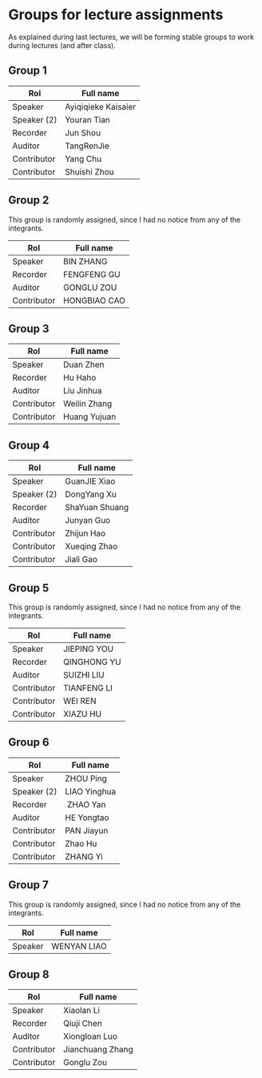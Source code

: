 # Groups for lecture assignments

As explained during last lectures, we will be forming stable groups to work during lectures (and after class).


## Group 1
|  Rol         |         Full name            |
|--------------|------------------------------|
|    Speaker      |   Ayiqiqieke	Kaisaier         |  
| Speaker (2)   | Youran Tian   |
|    Recorder      | Jun Shou                 |  
|    Auditor      | TangRenJie                  |  
|    Contributor      | Yang Chu                     |  
|    Contributor      | Shuishi Zhou               |  


## Group 2
This group is randomly assigned, since I had no notice
from any of the integrants.

|  Rol         |         Full name            |
|--------------|------------------------------|
|    Speaker      |  BIN	 ZHANG       |  
|    Recorder      |      FENGFENG	GU             |  
|    Auditor      |      GONGLU	ZOU               |  
|    Contributor      |      HONGBIAO	CAO             |  


## Group 3
|  Rol         |         Full name            |
|--------------|------------------------------|
|    Speaker      |    Duan 	Zhen      |  
|    Recorder      |      Hu Haho           |  
|    Auditor      |        Liu 	Jinhua              |  
|    Contributor      |     Weilin	Zhang               |  
|    Contributor      |        Huang 	Yujuan           |  


## Group 4
|  Rol         |         Full name            |
|--------------|------------------------------|
|    Speaker      |  GuanJIE Xiao         |  
| Speaker (2) | DongYang Xu  |
|    Recorder      | ShaYuan Shuang                 |  
|    Auditor      | Junyan Guo                    |  
|    Contributor      | Zhijun Hao                    |  
| Contributor |   Xueqing Zhao  |
|    Contributor      |       Jiali Gao	           |  


## Group 5 
This group is randomly assigned, since I had no notice
from any of the integrants.

|  Rol         |         Full name            |
|--------------|------------------------------|
|    Speaker      |     JIEPING	YOU    |  
|    Recorder      |      QINGHONG	YU             |  
|    Auditor      |     SUIZHI	LIU                |  
|    Contributor      |    TIANFENG	LI              |  
|    Contributor      |     WEI	 REN             |  
|    Contributor      |     XIAZU	HU              |  


## Group 6
|  Rol         |         Full name            |
|--------------|------------------------------|
|    Speaker      |   ZHOU Ping	     |  
|    Speaker (2)      |    LIAO  Yinghua	        |  
|   Recorder | ZHAO Yan  | 
|    Auditor      |  HE Yongtao	                  |  
|    Contributor      |      PAN Jiayun	            |  
|    Contributor      |    Zhao	 Hu         |  
|    Contributor      |    ZHANG  Yi	              |  


## Group 7
This group is randomly assigned, since I had no notice
from any of the integrants.

|  Rol         |         Full name            |
|--------------|------------------------------|
|    Speaker      | WENYAN	LIAO |  



## Group 8
|  Rol         |         Full name            |
|--------------|------------------------------|
|    Speaker      |  Xiaolan Li         |  
|    Recorder      | Qiuji Chen               |  
|    Auditor      | Xiongloan Luo                 |  
|    Contributor      | Jianchuang Zhang             |  
| Contributor | Gonglu Zou |